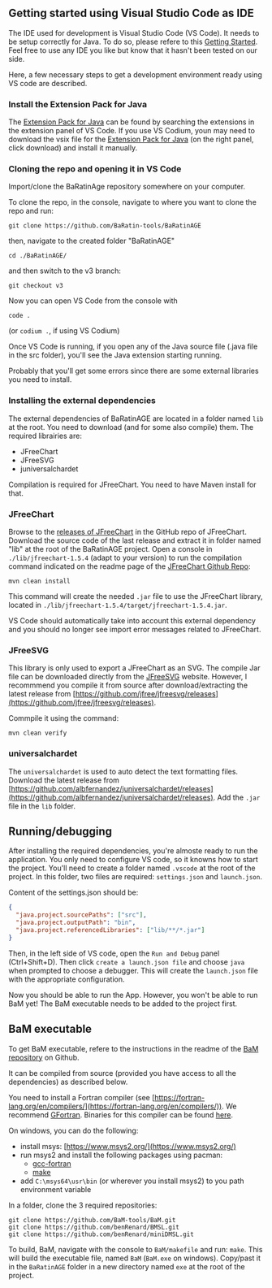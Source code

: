 ## Getting started using Visual Studio Code as IDE

The IDE used for development is Visual Studio Code (VS Code).
It needs to be setup correctly for Java.
To do so, please refere to this [Getting Started](https://code.visualstudio.com/docs/java/java-tutorial).
Feel free to use any IDE you like but know that it hasn't been tested on our side.

Here, a few necessary steps to get a development environment ready using VS code are described.

### Install the Extension Pack for Java

The [Extension Pack for Java](https://marketplace.visualstudio.com/items?itemName=vscjava.vscode-java-pack) can be found by searching the extensions in the extension panel of VS Code.
If you use VS Codium, youn may need to download the vsix file for the [Extension Pack for Java](https://marketplace.visualstudio.com/items?itemName=vscjava.vscode-java-pack) (on the right panel, click download) and install it manually.

### Cloning the repo and opening it in VS Code

Import/clone the BaRatinAge repository somewhere on your computer.

To clone the repo, in the console, navigate to where you want to clone the repo and run:

```shell
git clone https://github.com/BaRatin-tools/BaRatinAGE
```

then, navigate to the created folder "BaRatinAGE"

```shell
cd ./BaRatinAGE/
```

and then switch to the v3 branch:

```shell
git checkout v3
```

Now you can open VS Code from the console with

```shell
code .
```

(or `codium .`, if using VS Codium)

Once VS Code is running, if you open any of the Java source file (.java file in the src folder), you'll see the Java extension starting running.

Probably that you'll get some errors since there are some external libraries you need to install.

### Installing the external dependencies

The external dependencies of BaRatinAGE are located in a folder named `lib` at the root.
You need to download (and for some also compile) them.
The required librairies are:

- JFreeChart
- JFreeSVG
- juniversalchardet

Compilation is required for JFreeChart.
You need to have Maven install for that.

### JFreeChart

Browse to the [releases of JFreeChart](https://github.com/jfree/jfreechart/releases) in the GitHub repo of JFreeChart.
Download the source code of the last release and extract it in folder named "lib" at the root of the BaRatinAGE project.
Open a console in `./lib/jfreechart-1.5.4` (adapt to your version) to run the compilation command indicated on the readme page of the [JFreeChart Github Repo](https://github.com/jfree/jfreechart/):

```shell
mvn clean install
```

This command will create the needed `.jar` file to use the JFreeChart library, located in `./lib/jfreechart-1.5.4/target/jfreechart-1.5.4.jar`.

VS Code should automatically take into account this external dependency and you should no longer see import error messages related to JFreeChart.

### JFreeSVG

This library is only used to export a JFreeChart as an SVG.
The compile Jar file can be downloaded directly from the [JFreeSVG](https://www.jfree.org/jfreesvg/) website.
However, I recommmend you compile it from source after download/extracting the latest release from [https://github.com/jfree/jfreesvg/releases](https://github.com/jfree/jfreesvg/releases).

Commpile it using the command:

```shell
mvn clean verify
```

### universalchardet

The `universalchardet` is used to auto detect the text formatting files.
Download the latest release from [https://github.com/albfernandez/juniversalchardet/releases](https://github.com/albfernandez/juniversalchardet/releases).
Add the `.jar` file in the `lib` folder.

## Running/debugging

After installing the required dependencies, you're almoste ready to run the application.
You only need to configure VS code, so it knowns how to start the project.
You'll need to create a folder named `.vscode` at the root of the project.
In this folder, two files are required: `settings.json` and `launch.json`.

Content of the settings.json should be:

```json
{
  "java.project.sourcePaths": ["src"],
  "java.project.outputPath": "bin",
  "java.project.referencedLibraries": ["lib/**/*.jar"]
}
```

Then, in the left side of VS code, open the `Run and Debug` panel (Ctrl+Shift+D).
Then click `create a launch.json file` and choose `java` when prompted to choose a debugger.
This will create the `launch.json` file with the appropriate configuration.

Now you should be able to run the App.
However, you won't be able to run BaM yet!
The BaM executable needs to be added to the project first.

## BaM executable

To get BaM executable, refere to the instructions in the readme of the [BaM repository](https://github.com/BaM-tools/BaM) on Github.

It can be compiled from source (provided you have access to all the dependencies) as described below.

You need to install a Fortran compiler (see [https://fortran-lang.org/en/compilers/](https://fortran-lang.org/en/compilers/)).
We recommend [GFortran](https://gcc.gnu.org/fortran/).
Binaries for this compiler can be found [here](https://gcc.gnu.org/wiki/GFortranBinaries).

On windows, you can do the following:

- install msys: [https://www.msys2.org/](https://www.msys2.org/)
- run msys2 and install the following packages using pacman:
  - [gcc-fortran](https://packages.msys2.org/package/gcc-fortran)
  - [make](https://packages.msys2.org/package/make)
- add `C:\msys64\usr\bin` (or wherever you install msys2) to you path environment variable

In a folder, clone the 3 required repositories:

```shell
git clone https://github.com/BaM-tools/BaM.git
git clone https://github.com/benRenard/BMSL.git
git clone https://github.com/benRenard/miniDMSL.git
```

To build, BaM, navigate with the console to `BaM/makefile` and run: `make`.
This will build the executable file, named `BaM` (`BaM.exe` on windows).
Copy/past it in the `BaRatinAGE` folder in a new directory named `exe` at the root of the project.
